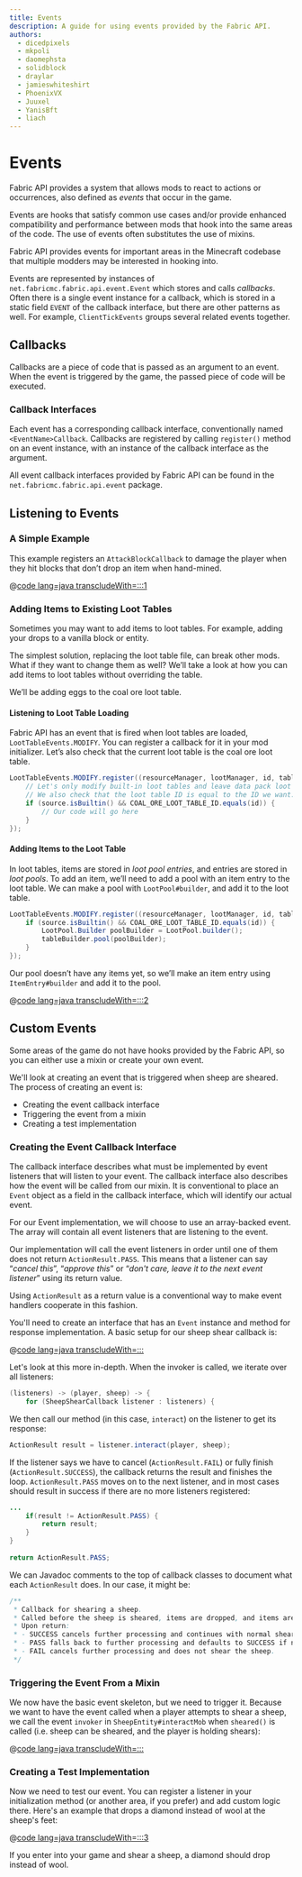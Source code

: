 ```yaml
---
title: Events
description: A guide for using events provided by the Fabric API.
authors:
  - dicedpixels
  - mkpoli
  - daomephsta
  - solidblock
  - draylar
  - jamieswhiteshirt
  - PhoenixVX
  - Juuxel
  - YanisBft
  - liach
---
```


<!-- Couldn't find GitHub usernames for: fudge, stormyfabric -->

# Events

Fabric API provides a system that allows mods to react to actions or occurrences, also defined as *events* that occur in the game.

Events are hooks that satisfy common use cases and/or provide enhanced compatibility and performance between mods that hook into the same areas of the code. The use of events often substitutes the use of mixins.

Fabric API provides events for important areas in the Minecraft codebase that multiple modders may be interested in hooking into.

Events are represented by instances of `net.fabricmc.fabric.api.event.Event` which stores and calls *callbacks*. Often there is a single event instance for a callback, which is stored in a static field `EVENT` of the callback interface, but there are other patterns as well. For example, `ClientTickEvents` groups several related events together.

## Callbacks

Callbacks are a piece of code that is passed as an argument to an event. When the event is triggered by the game, the passed piece of code will be executed.

### Callback Interfaces

Each event has a corresponding callback interface, conventionally named `<EventName>Callback`. Callbacks are registered by calling `register()` method on an event instance, with an instance of the callback interface as the argument. 

All event callback interfaces provided by Fabric API can be found in the `net.fabricmc.fabric.api.event` package.

## Listening to Events

### A Simple Example

This example registers an `AttackBlockCallback` to damage the player when they hit blocks that don’t drop an item when hand-mined.

@[code lang=java transcludeWith=:::1](@/reference/latest/src/main/java/com/example/docs/event/FabricDocsReferenceEvents.java)

### Adding Items to Existing Loot Tables

Sometimes you may want to add items to loot tables. For example, adding your drops to a vanilla block or entity.

The simplest solution, replacing the loot table file, can break other mods. What if they want to change them as well? We’ll take a look at how you can add items to loot tables without overriding the table.

We’ll be adding eggs to the coal ore loot table.

#### Listening to Loot Table Loading

Fabric API has an event that is fired when loot tables are loaded, `LootTableEvents.MODIFY`. You can register a callback for it in your mod initializer. Let’s also check that the current loot table is the coal ore loot table.

```java
LootTableEvents.MODIFY.register((resourceManager, lootManager, id, tableBuilder, source) -> {
    // Let's only modify built-in loot tables and leave data pack loot tables untouched by checking the source.
    // We also check that the loot table ID is equal to the ID we want.
    if (source.isBuiltin() && COAL_ORE_LOOT_TABLE_ID.equals(id)) {
        // Our code will go here
    }
});
```

#### Adding Items to the Loot Table

In loot tables, items are stored in *loot pool entries*, and entries are stored in *loot pools*. To add an item, we’ll need to add a pool with an item entry to the loot table. We can make a pool with `LootPool#builder`, and add it to the loot table.

```java
LootTableEvents.MODIFY.register((resourceManager, lootManager, id, tableBuilder, source) -> {
    if (source.isBuiltin() && COAL_ORE_LOOT_TABLE_ID.equals(id)) {
        LootPool.Builder poolBuilder = LootPool.builder();
        tableBuilder.pool(poolBuilder);
    }
});
```

Our pool doesn’t have any items yet, so we’ll make an item entry using `ItemEntry#builder` and add it to the pool.

@[code lang=java transcludeWith=:::2](@/reference/latest/src/main/java/com/example/docs/event/FabricDocsReferenceEvents.java)

## Custom Events

Some areas of the game do not have hooks provided by the Fabric API, so you can either use a mixin or create your own event.

We'll look at creating an event that is triggered when sheep are sheared. The process of creating an event is:

* Creating the event callback interface
* Triggering the event from a mixin
* Creating a test implementation

### Creating the Event Callback Interface

The callback interface describes what must be implemented by event listeners that will listen to your event. The callback interface also describes how the event will be called from our mixin. It is conventional to place an `Event` object as a field in the callback interface, which will identify our actual event.

For our Event implementation, we will choose to use an array-backed event. The array will contain all event listeners that are listening to the event. 

Our implementation will call the event listeners in order until one of them does not return `ActionResult.PASS`. This means that a listener can say “*cancel this*”, “*approve this*” or “*don't care, leave it to the next event listener*” using its return value. 

Using `ActionResult` as a return value is a conventional way to make event handlers cooperate in this fashion.

You'll need to create an interface that has an `Event` instance and method for response implementation. A basic setup for our sheep shear callback is:

@[code lang=java transcludeWith=:::](@/reference/latest/src/main/java/com/example/docs/event/SheepShearCallback.java)

Let's look at this more in-depth. When the invoker is called, we iterate over all listeners:

```java
(listeners) -> (player, sheep) -> {
    for (SheepShearCallback listener : listeners) {
```

We then call our method (in this case, `interact`) on the listener to get its response:

```java
ActionResult result = listener.interact(player, sheep);
```

If the listener says we have to cancel (`ActionResult.FAIL`) or fully finish (`ActionResult.SUCCESS`), the callback returns the result and finishes the loop. `ActionResult.PASS` moves on to the next listener, and in most cases should result in success if there are no more listeners registered:

```java
...
    if(result != ActionResult.PASS) {
        return result;
    }
}
 
return ActionResult.PASS;
```

We can Javadoc comments to the top of callback classes to document what each `ActionResult` does. In our case, it might be:

```java
/**
 * Callback for shearing a sheep.
 * Called before the sheep is sheared, items are dropped, and items are damaged.
 * Upon return:
 * - SUCCESS cancels further processing and continues with normal shearing behavior.
 * - PASS falls back to further processing and defaults to SUCCESS if no other listeners are available.
 * - FAIL cancels further processing and does not shear the sheep.
 */
```

### Triggering the Event From a Mixin

We now have the basic event skeleton, but we need to trigger it. Because we want to have the event called when a player attempts to shear a sheep, we call the event `invoker` in `SheepEntity#interactMob` when `sheared()` is called (i.e. sheep can be sheared, and the player is holding shears):

@[code lang=java transcludeWith=:::](@/reference/latest/src/main/java/com/example/docs/mixin/event/SheepEntityMixin.java)

### Creating a Test Implementation

Now we need to test our event. You can register a listener in your initialization method (or another area, if you prefer) and add custom logic there. Here's an example that drops a diamond instead of wool at the sheep's feet:

@[code lang=java transcludeWith=:::3](@/reference/latest/src/main/java/com/example/docs/event/FabricDocsReferenceEvents.java)

If you enter into your game and shear a sheep, a diamond should drop instead of wool.